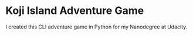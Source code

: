 # Koji Island Adventure Game

I created this CLI adventure game in Python for my Nanodegree at Udacity.
